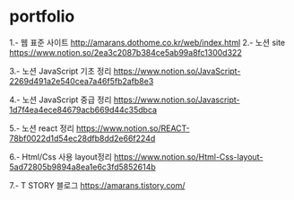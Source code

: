 # portfolio 

1.- 웹 표준 사이트 
http://amarans.dothome.co.kr/web/index.html
2.- 노션 site 
https://www.notion.so/2ea3c2087b384ce5ab99a8fc1300d322


3.- 노션 JavaScript 기초 정리
https://www.notion.so/JavaScript-2269d491a2e540cea7a46f5fb2afb8e3

4.- 노션 JavaScript 중급 정리
https://www.notion.so/Javascript-1d7f4ea4ece84679acb669d44c35dbca

5.- 노션 react 정리
https://www.notion.so/REACT-78bf0022d1d54ec28dfb8dd2e66f224d

6.- Html/Css 사용 layout정리
https://www.notion.so/Html-Css-layout-5ad72805b9894a8ea1e6c3fd5852614b

7.- T STORY 블로그
https://amarans.tistory.com/
